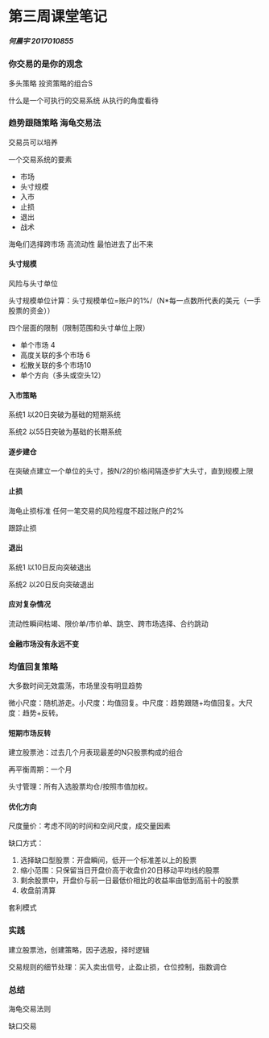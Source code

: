 # 第三周课堂笔记

##### 何晨宇 2017010855

### 你交易的是你的观念

多头策略 投资策略的组合S

什么是一个可执行的交易系统 从执行的角度看待

### 趋势跟随策略 海龟交易法

交易员可以培养

一个交易系统的要素

- 市场
- 头寸规模
- 入市
- 止损
- 退出
- 战术

海龟们选择跨市场 高流动性 最怕进去了出不来

#### 头寸规模

风险与头寸单位

头寸规模单位计算：头寸规模单位=账户的1%/（N*每一点数所代表的美元（一手股票的资金））

四个层面的限制（限制范围和头寸单位上限）

- 单个市场  4
- 高度关联的多个市场 6
- 松散关联的多个市场10
- 单个方向（多头或空头12）

#### 入市策略

系统1 以20日突破为基础的短期系统

系统2 以55日突破为基础的长期系统

#### 逐步建仓

在突破点建立一个单位的头寸，按N/2的价格间隔逐步扩大头寸，直到规模上限

#### 止损

海龟止损标准 任何一笔交易的风险程度不超过账户的2%

跟踪止损 

#### 退出

系统1 以10日反向突破退出

系统2 以20日反向突破退出

#### 应对复杂情况

流动性瞬间枯竭、限价单/市价单、跳空、跨市场选择、合约跳动

#### 金融市场没有永远不变

### 均值回复策略

大多数时间无效震荡，市场里没有明显趋势

微小尺度：随机游走。小尺度：均值回复。中尺度：趋势跟随+均值回复。大尺度：趋势+反转。

#### 短期市场反转

建立股票池：过去几个月表现最差的N只股票构成的组合

再平衡周期：一个月

头寸管理：所有入选股票均仓/按照市值加权。

#### 优化方向

尺度量价：考虑不同的时间和空间尺度，成交量因素

缺口方式：

1. 选择缺口型股票：开盘瞬间，低开一个标准差以上的股票
2. 缩小范围：只保留当日开盘价高于收盘价20日移动平均线的股票
3. 剩余股票中，开盘价与前一日最低价相比的收益率由低到高前十的股票
4. 收盘前清算

套利模式

### 实践

建立股票池，创建策略，因子选股，择时逻辑

交易规则的细节处理：买入卖出信号，止盈止损，仓位控制，指数调仓

### 总结

海龟交易法则 

缺口交易